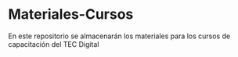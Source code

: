 # Materiales-Cursos
En este repositorio se almacenarán los materiales para los cursos de capacitación del TEC Digital
